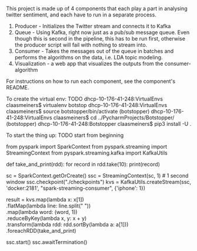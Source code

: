 This project is made up of 4 components that each play a part in analysing twitter sentiment,
and each have to run in a separate process.

1. Producer - Initializes the Twitter stream and connects it to Kafka
2. Queue - Using Kafka, right now just as a pub/sub message queue. Even though this is second in the pipeline, this has to be run first, otherwise the producer script will fail with nothing to stream into.
3. Consumer - Takes the messages out of the queue in batches and performs the algorithms on the data, i.e. LDA topic modeling.
4. Visualization - a web app that visualizes the outputs from the consumer-algorithm

For instructions on how to run each component, see the component's README.



To create the virtual env:
TODO
dhcp-10-176-41-248:VirtualEnvs claasmeiners$ virtualenv botstop
dhcp-10-176-41-248:VirtualEnvs claasmeiners$ source botstopper/bin/activate
(botstopper) dhcp-10-176-41-248:VirtualEnvs claasmeiners$ cd ../PycharmProjects/Botstopper/
(botstopper) dhcp-10-176-41-248:Botstopper claasmeiners$ pip3 install -U .

To start the thing up:
TODO start from beginning

from pyspark import SparkContext
from pyspark.streaming import StreamingContext
from pyspark.streaming.kafka import KafkaUtils


def take_and_print(rdd):
    for record in rdd.take(10):
        print(record)


sc = SparkContext.getOrCreate()
ssc = StreamingContext(sc, 1)  # 1 second window
ssc.checkpoint("./checkpoints")
kvs = KafkaUtils.createStream(ssc, 'docker:2181', "spark-streaming-consumer", {'iphone': 1})

result = kvs.map(lambda x: x[1]) \
    .flatMap(lambda line: line.split(" ")) \
    .map(lambda word: (word, 1)) \
    .reduceByKey(lambda x, y: x + y) \
    .transform(lambda rdd: rdd.sortBy(lambda a: a[1])) \
    .foreachRDD(take_and_print)

ssc.start()
ssc.awaitTermination()